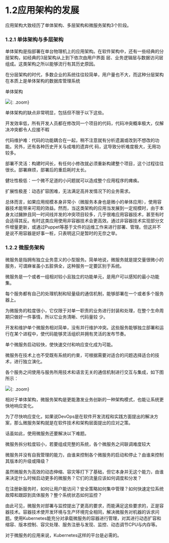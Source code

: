 # 1.2应用架构的发展

应用架构大致经历了单体架构、多层架构和微服务架构3个阶段。


### 1.2.1 单体架构与多层架构

单体架构是指部署在单台物理机上的应用架构。在软件架构中，还有一些经典的分层架构，如经典的3层架构从上到下依次由用户界面 层、业务逻辑层与数据访问层组成。这类架构之所以能够流行有其历史原因。

在分层架构的时代，多数企业的系统往往较简单，用户量也不大，而这种分层架构在本质上是单体架构的数据库管理系统


单体架构


![](https://cdn.jsdelivr.net/gh/hujianli94/Picgo-atlas/img/202312301507535.png){: .zoom}


单体架构的缺点非常明显，包括但不限于以下这些。

开发效率低，所有开发人员都在修改同一个项目的代码，代码冲突概率极大，仅解决冲突都令人应接不暇

代码维护难：代码的功能耦合在一起，稍不注意就有分析遗漏或改到不想改的功能。另外，还有各种历史开关与成堆的遗弃代 码，这导致分析难度极大，无用功较多。

部署不灵活：构建时间长，有任何小修改就必须重新构建整个项目，这个过程往往很长。部署麻烦，部署后的重启耗时太长。

健壮性极低：一个微不足道的小问题就可以造成整个应用程序的瘫痪。

扩展性极差：动态扩容困难，无法满足高并发情况下的业务需求。

总体而言，如果应用规模本身非常小（微服务本身也是微小的单体应用），使用容器技术能带来可观的效益。然而，当这类架构的应用当发展到一定规模时，由于本身太过臃肿且同一时间线并发的冲突项目较多，几乎很难应用容器技术，甚至有时会适得其反。有时这类应用使用非容器技术会更高效。通过非容器技术实现部分文件增量更新，或通过Puppet等基于文件的运维工作来进行部署、管理。但这并不是说不用容器是好事一桩，只表明这只是暂时的无奈之举。




### 1.2.2 微服务架构

微服务是指拥有独立业务意义的小型服务。简单地说，微服务就是提交量很微小的服务，可谓麻雀虽小五脏俱全，这种服务一定要区别于系统。

微服务是一个或者一组相对较小且独立的功能单元，是用户可以感知的最小功能集。

每个服务都有自己的处理机制和轻量级的通信机制，能够部署在一个或者多个服务器上。



为微服务的粒度很小，它仅限于对单一职责的业务进行封装和处理，在整个生命周期只做好一件事情，所以它业务清晰、代码量较
少。

开发和维护单个微服务相对简单，没有并行维护冲突。这些服务能够独立部署和运行在某个进程中，使代码能够灵活组织并拥有灵活的发布节奏。

单个微服务启动较快，使快速交付和响应变化成为可能。

微服务在技术上也不受既有系统的约束，可根据需要对适合的问题选择适合的技术，进行独立演化。

各个服务之间使用与服务所用技术和语言无关的通信机制进行交互与集成，如下图所示：


![](https://cdn.jsdelivr.net/gh/hujianli94/Picgo-atlas/img/202312301511526.png){: .zoom}




相对于单体架构，微服务架构是更能激发业务创新的一种架构模式，也能让系统更快地响应变化。

为了尽快响应变化，如果说DevOps是在软件开发流程和实践方面提出的解决方案，那么微服务架构就是在软件技术和架构层面提出的应对之策。


话虽如此，使用微服务还要解决以下难题。

微服务拆分粒度较小，若要组成完整的系统，各个微服务之间联调难度较大

微服务并没有自我管理的能力，由谁来控制各个微服务的启动和停止？由谁来控制其版本的升级或降级？

虽然微服务为高效的动态伸缩、容灾等打下了基础，但它本身并无这个能力，由谁来决定什么时候启动更多的微服务？它们的流量应该如何调度和分发？

在注册新服务时，如何让用户能访问？安全策略如何集中管理？如何快速定位系统故障和跟踪到具体服务？整个系统状态如何监控？

由此可见，微服务对部署与监控提出了更高的要求，而能满足这些要求的，正是容器技术。容器技术使开发环境与生产环境完全相同，解决微服务对机器的诉求问题。使用Kubernetes能充分对承载微服务的容器进行管理，对其进行动态扩容和缩容、版本控制、容灾处理、服务注册与发现、监控、动态调节CPU与内存等。

对于微服务的应用来说，Kubernetes这样的平台是必需的。